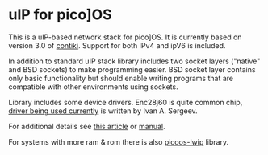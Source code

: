 uIP for pico]OS
===============

This is a uIP-based network stack for pico]OS.
It is currently based on version 3.0 of [contiki][3].
Support for both IPv4 and ipV6 is included.

In addition to standard uIP stack library includes two
socket layers ("native" and BSD sockets) to make programming easier. 
BSD socket layer contains only basic functionality but should
enable writing programs that are compatible with other environments
using sockets.

Library includes some device drivers. Enc28j60 is quite
common chip, [driver being used currently][4] is written by
Ivan A. Sergeev.

For additional details see [this article][1] or [manual][2].

For systems with more ram & rom there is also [picoos-lwip][5] library.

[1]: http://stonepile.fi/uip-based-network-layer-for-picoos/
[2]: http://arizuu.github.io/picoos-net
[3]: http://www.contiki-os.org
[4]: http://github.com/vsergeev/embedded-drivers/tree/master/lpc2148-enc28j60
[5]: http://github.com/AriZuu/picoos-lwip
